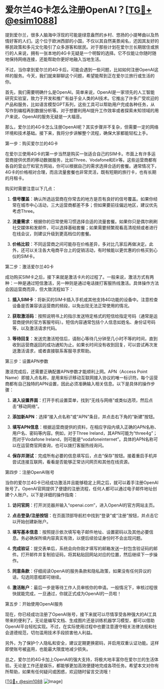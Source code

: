 # 爱尔兰4G卡怎么注册OpenAI？[[TG💪+ @esim1088](https://t.me/s/esim1088)]

提到爱尔兰，很多人脑海中浮现的可能是绿意盎然的乡村、悠扬的小提琴曲以及热情好客的人们。这个位于欧洲西部的小国，不仅以其自然美景闻名，还因其友好的移民政策和多元文化吸引了众多游客和居民。对于那些计划在爱尔兰长期居住或旅行的人来说，拥有一张本地的4G卡无疑是一个明智的选择。它不仅能让你随时随地保持网络连接，还能帮助你更好地融入当地生活。

不过，当你拿到爱尔兰的4G卡后，可能会遇到一些问题，比如如何注册OpenAI这样的服务。今天，我们就来聊聊这个问题，希望能帮到正在爱尔兰旅行或生活的你。

首先，我们需要明确什么是OpenAI。简单来说，OpenAI是一家领先的人工智能研究实验室，致力于开发和推广有益于全人类的AI技术。它推出了许多广受欢迎的产品和服务，比如语言模型GPT系列，这些工具可以帮助用户完成各种任务，从写作到编程再到数据分析等。对于想要利用AI提升工作效率或者探索未知领域的用户来说，OpenAI的服务无疑是一大福音。

那么，爱尔兰的4G卡怎么注册OpenAI呢？其实步骤并不复杂，但需要一定的网络环境和技术基础。接下来，我将分步讲解整个流程，确保大家都能轻松上手。

第一步：购买爱尔兰的4G卡

在爱尔兰使用4G卡的第一步当然是购买一张适合自己的SIM卡。市面上有许多运营商提供优质的移动数据服务，比如Three、Vodafone和Eir等。这些运营商都有各自的营业厅和官方网站，你可以根据自己的需求选择合适的套餐。通常情况下，4G卡的价格相对合理，而且流量套餐也非常灵活，既有短期的旅行卡，也有长期的月租卡。

购买时需要注意以下几点：

1. **信号覆盖**：确认所选运营商在你常去的地方是否有良好的信号覆盖。如果你经常在城市中心活动，三大运营商都差不多；但如果要前往偏远地区，建议优先考虑Three。
   
2. **流量需求**：根据你的日常使用习惯选择合适的流量套餐。如果你只是偶尔刷刷社交媒体和发邮件，可以选择基础套餐；如果需要频繁观看高清视频或者进行在线会议，则建议升级到更高档位的套餐。

3. **价格比较**：不同运营商之间可能存在价格差异，多对比几家后再做决定。此外，还可以关注各大电商平台上的促销活动，有时候能以更优惠的价格买到心仪的SIM卡。

第二步：激活爱尔兰4G卡

成功购买SIM卡之后，接下来就是激活卡片的过程了。一般来说，激活方式有两种：一种是通过短信激活，另一种则是通过电话拨打客服热线激活。具体操作方法会因运营商而异，但大致流程如下：

1. **插入SIM卡**：将新买的SIM卡插入手机或其他支持4G功能的设备中。注意检查设备是否兼容该运营商的频段，以免出现无法正常使用的情况。

2. **获取激活码**：按照说明书上的指示发送特定格式的短信给指定号码（通常是运营商提供的官方客服号码）。短信内容通常包括个人信息如姓名、身份证号码等，以及激活请求代码。

3. **等待回复**：发送完激活短信后，请耐心等待几分钟至几小时不等的时间，直到收到运营商返回的成功通知为止。如果长时间没有收到回复，可以尝试再次发送激活请求，或者直接联系客服寻求帮助。

第三步：设置APN参数

激活完成后，还需要正确配置APN参数才能顺利上网。APN（Access Point Name）即接入点名称，是用来标识移动互联网接入协议的唯一标识符。每个运营商都有自己独特的APN设置，因此必须准确输入相关信息。以下是具体的操作步骤：

1. **进入设置界面**：打开手机设置菜单，找到“无线与网络”或类似选项，然后点击“移动网络”。

2. **添加新APN**：选择“接入点名称”或“APN”条目，并点击右下角的“新建”按钮。

3. **填写APN信息**：根据运营商提供的资料，在相应字段内填入正确的APN名称、用户名、密码等内容。例如，对于Three Ireland，其APN可能为“three4g”；而对于Vodafone Ireland，则可能是“vodafoneinternet”。具体的APN名称可以在运营商官网查询，也可以拨打客服热线询问。

4. **保存并测试**：完成所有必要的信息填写后，点击“保存”按钮。接着重启手机并尝试连接互联网，看看是否能够正常访问网页和其他在线资源。

第四步：注册OpenAI账号

当你的爱尔兰4G卡已经成功激活并且能够稳定上网之后，就可以着手注册OpenAI账号了。OpenAI官网提供了便捷的注册流程，任何人都可以通过电子邮件地址创建个人账户。以下是详细的操作指南：

1. **访问官网**：打开浏览器并输入“openai.com”，进入OpenAI的官方网站主页。

2. **点击登录/注册按钮**：在页面顶部导航栏中找到“登录”或“注册”按钮，并点击它以开始创建新账户。

3. **填写基本信息**：按照提示依次填写电子邮件地址、设置密码以及其他必要信息。务必确保所填内容真实有效，以便后续验证身份时不会出现问题。

4. **完成验证**：提交表单后，系统会向你刚才填写的邮箱发送一封包含验证码的邮件。打开邮件并复制验证码，将其粘贴回网站对应的位置，然后继续下一步操作。

5. **同意条款**：仔细阅读OpenAI的服务条款和隐私政策，如果没有任何异议的话，勾选同意框即可继续。

6. **激活账户**：最后一步是等待工作人员审核你的申请。一般情况下，审核过程很快就能完成，一旦通过，你就正式成为OpenAI的一员啦！

第五步：开始使用OpenAI服务

现在，你已经成功注册了OpenAI账号，接下来就可以尽情享受各种强大的AI工具带来的便利了。无论是编写文档、生成图片还是训练机器学习模型，都可以借助OpenAI平台轻松实现。不过，在实际使用过程中也要注意遵守相关法律法规和社会道德规范，切勿滥用技术手段损害他人利益。

另外，为了保护个人隐私和安全，建议定期更换密码，并启用双重认证功能。这样即使账号被盗用，也能最大限度地减少损失。

总之，爱尔兰的4G卡加上OpenAI的强大支持，将极大地丰富你在爱尔兰的生活体验。无论是工作还是娱乐，都能够更加高效便捷地完成各项任务。希望本文对你有所帮助，如果有任何疑问或困惑，欢迎随时留言交流哦！

[[TG💪+ @esim1088](https://t.me/s/esim1088) ![Image](https://i.postimg.cc/4NQfJmqS/Snipaste-2025-05-13-00-14-12.png)]